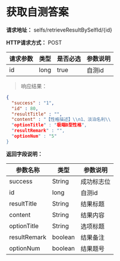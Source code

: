 # 获取自测答案

**请求地址：** selfs/retrieveResultBySelfId/{id}

**HTTP请求方式：** POST

| 请求参数 | 类型 | 是否必选 | 参数说明 |
| -- | -- | -- | -- |
| id | long | true | 自测id |

>响应结果：

```json
{
  "success" : "1",
  "id" : 80,
  "resultTitle" : "",
  "content" : "【性格描述】\\n1、淡泊名利\\
  "optionTitle" : "极端B型性格",
  "resultRemark" : "",
  "optionNum" : "5"
}
```

**返回字段说明：**

| 参数名称 | 类型 | 参数说明 |
| -- | -- | -- |
| success | String | 成功标志位 |
| id | long | 自测id |
| resultTitle | String | 结果标题 |
| content | String | 结果内容 |
| optionTitle | String | 选项标题 |
| resultRemark | boolean | 结果备注 |
| optionNum | boolean | 结果题号 |
